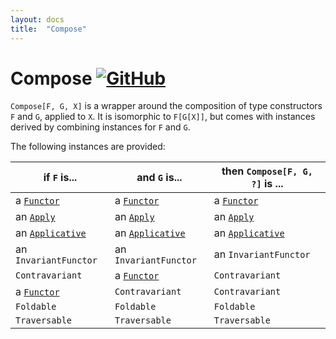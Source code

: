 ```yaml
---
layout: docs
title:  "Compose"
---
```


# Compose [![GitHub](../img/github.png)](https://github.com/scalaz/scalaz/blob/series/8.0.x/base/shared/src/main/scala/scalaz/ct/compose.scala)

`Compose[F, G, X]` is a wrapper around the composition of type constructors `F`
and `G`, applied to `X`. It is isomorphic to `F[G[X]]`, but comes with instances
derived by combining instances for `F` and `G`.

The following instances are provided:

| if `F` is...                           | and `G` is...                           | then `Compose[F, G, ?]` is ...         |
|----------------------------------------|-----------------------------------------|----------------------------------------|
| a [`Functor`](./Functor.html)          | a [`Functor`](./Functor.html)           | a [`Functor`](./Functor.html)          |
| an [`Apply`](./Apply.html)             | an [`Apply`](./Apply.html)              | an [`Apply`](./Apply.html)             |
| an [`Applicative`](./Applicative.html) | an [`Applicative`](./Applicative.html)  | an [`Applicative`](./Applicative.html) |
| an `InvariantFunctor`                  | an `InvariantFunctor`                   | an `InvariantFunctor`                  |
| `Contravariant`                        | a [`Functor`](./Functor.html)           | `Contravariant`                        |
| a [`Functor`](./Functor.html)          | `Contravariant`                         | `Contravariant`                        |
| `Foldable`                             | `Foldable`                              | `Foldable`                             |
| `Traversable`                          | `Traversable`                           | `Traversable`                          |
